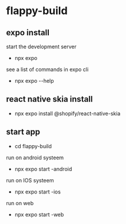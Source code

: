 # flappy-build

## expo install
 start the development server
 - npx expo

 see a list of commands in expo cli

 - npx expo --help

 ## react native skia install
- npx expo install @shopify/react-native-skia

## start app
- cd flappy-build

run on android systeem
- npx expo start -android

run on IOS systeem
- npx expo start -ios

run on web
- npx expo start -web